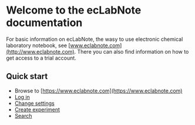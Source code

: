 # Welcome to the ecLabNote documentation

For basic information on ecLabNote, the wasy to use electronic chemical laboratory notebook, see  [www.eclabnote.com](http://www.eclabnote.com). There you can also find information on how to get access to a trial account.

## Quick start

* Browse to [https://www.eclabnote.com](https://www.eclabnote.com)
* [Log in](getting-started.md#login)
* [Change settings](getting-started.md#settings)
* [Create experiment](create-experiment.md)
* [Search](search.md)
